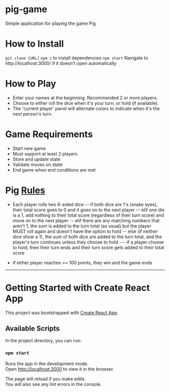 # pig-game
Simple application for playing the game Pig

# How to Install
`git clone [URL]`
`npm i` to install dependencies
`npm start` 
Navigate to http://localhost:3000/ if it doesn't open automatically 

# How to Play
- Enter your names at the beginning. Recommended 2 or more players. 
- Choose to either roll the dice when it's your turn, or hold (if available).
- The 'current player' panel will alternate colors to indicate when it's the next person's turn. 

# Game Requirements
- Start new game
- Must support at least 2 players 
- Store and update state
- Validate moves on state
- End game when end conditions are met 

# Pig [Rules](https://en.wikipedia.org/wiki/Pig_(dice_game))
- Each player rolls two 6-sided dice
-- if both dice are 1's (snake eyes), their total score goes to 0 and it goes on to the next player
-- elif one die is a 1, add nothing to their total score (regardless of their turn score) and move on to the next player
-- elif there are any matching numbers that aren't 1, the sum is added to the turn total (as usual) but the player MUST roll again and doesn't have the option to hold 
-- else (if neither dice show a 1), the sum of both dice are added to the turn total, and the player's turn continues unless they choose to hold
--- if a player choose to hold, then their turn ends and their turn score gets added to their total score

- if either player reaches >= 100 points, they win and the game ends
-----

# Getting Started with Create React App

This project was bootstrapped with [Create React App](https://github.com/facebook/create-react-app).

## Available Scripts

In the project directory, you can run:

### `npm start`

Runs the app in the development mode.\
Open [http://localhost:3000](http://localhost:3000) to view it in the browser.

The page will reload if you make edits.\
You will also see any lint errors in the console.
